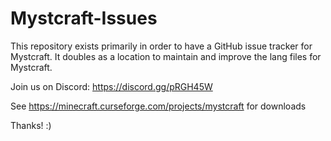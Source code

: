 Mystcraft-Issues
================
This repository exists primarily in order to have a GitHub issue tracker for Mystcraft.
It doubles as a location to maintain and improve the lang files for Mystcraft.

Join us on Discord: https://discord.gg/pRGH45W

See https://minecraft.curseforge.com/projects/mystcraft for downloads

Thanks! :)
